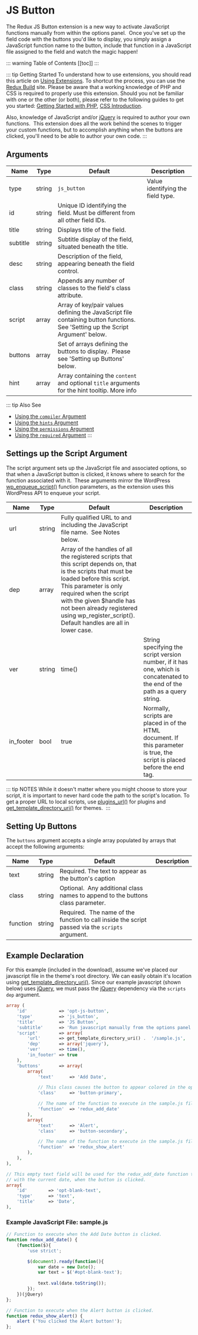 # JS Button <Badge text="field" type="warn"/>

The Redux JS Button extension is a new way to activate JavaScript functions manually from within the options panel.  Once 
you've set up the field code with the buttons you'd like to display, you simply assign a JavaScript function name to the 
button, include that function in a JavaScript file assigned to the field and watch the magic happen!

::: warning Table of Contents
[[toc]]
:::

::: tip Getting Started
To understand how to use extensions, you should read this article on [Using Extensions](../guides/basics/using-extensions.md).
 To shortcut the process, you can use the [Redux Build](http://build.redux.io/) site. Please be aware that a working 
 knowledge of PHP and CSS is required to properly use this extension. Should you not be familiar with one or the other 
 (or both), please refer to the following guides to get you started: 
 [Getting Started with PHP](http://www.php.net/manual/en/tutorial.php), 
 [CSS Introduction](http://www.w3schools.com/css/css_intro.asp).
 
 Also, knowledge of JavaScript and/or [jQuery](https://jquery.com/) is required to author your own functions.  This 
 extension does all the work behind the scenes to trigger your custom functions, but to accomplish anything when the 
 buttons are clicked, you'll need to be able to author your own code.
:::


## Arguments
|Name|Type|Default|Description|
|--- |--- |--- |--- |
|type|string|`js_button`|Value identifying the field type.|
|id|string|Unique ID identifying the field. Must be different from all other field IDs.|
|title|string|Displays title of the field.|
|subtitle|string|Subtitle display of the field, situated beneath the title.|
|desc|string|Description of the field, appearing beneath the field control.|
|class|string|Appends any number of classes to the field's class attribute.|
|script|array|Array of key/pair values defining the JavaScript file containing button functions.  See 'Setting up the Script Argument' below.|
|buttons|array|Set of arrays defining the buttons to display.  Please see 'Setting up Buttons' below.|
|hint|array|Array containing the `content` and optional `title` arguments for the hint tooltip. More info|

::: tip Also See
- [Using the `compiler` Argument](../configuration/arguments/compiler.md)
- [Using the `hints` Argument](../configuration/arguments/hints.md)
- [Using the `permissions` Argument](../configuration/arguments/permissions.md)
- [Using the `required` Argument](../configuration/arguments/required.md)
:::

## Settings up the Script Argument
The script argument sets up the JavaScript file and associated options, so that when a JavaScript button is clicked, it 
knows where to search for the function associated with it.  These arguments mirror the WordPress [wp_enqueue_script()](http://codex.wordpress.org/Function_Reference/wp_enqueue_script) 
function parameters, as the extension uses this WordPress API to enqueue your script.

|Name|Type|Default|Description|
|--- |--- |--- |--- |
|url|string|Fully qualified URL to and including the JavaScript file name.  See Notes below.|
|dep|array|Array of the handles of all the registered scripts that this script depends on, that is the scripts that must be loaded before this script. This parameter is only required when the script with the given $handle has not been already registered using wp_register_script(). Default handles are all in lower case.|
|ver|string|time()|String specifying the script version number, if it has one, which is concatenated to the end of the path as a query string.|
|in_footer|bool|true|Normally, scripts are placed in  of the HTML document. If this parameter is true, the script is placed before the  end tag.|

::: tip NOTES
While it doesn't matter where you might choose to store your script, it is important to never hard code the path to the 
script's location. To get a proper URL to local scripts, use [plugins_url()](http://codex.wordpress.org/Function_Reference/plugins_url) 
for plugins and [get_template_directory_uri()](http://codex.wordpress.org/Function_Reference/get_template_directory_uri) 
for themes. 
:::

## Setting Up Buttons
The `buttons` argument accepts a single array populated by arrays that accept the following arguments:

|Name|Type|Default|Description|
|--- |--- |--- |--- |
|text|string|Required. The text to appear as the button's caption|
|class|string|Optional.  Any additional class names to append to the buttons class parameter.|
|function|string|Required.  The name of the function to call inside the script passed via the `scripts` argument.|


## Example Declaration
For this example (included in the download), assume we've placed our javascript file in the theme's root directory. We 
can easily obtain it's location using [get_template_directory_uri()](https://developer.wordpress.org/reference/functions/get_template_directory_uri/). 
Since our example javascript (shown below) uses [jQuery](https://jquery.com/), we must pass the [jQuery](https://jquery.com/) 
dependency via the `scripts` `dep` argument.

```php
array (
    'id'            => 'opt-js-button',
    'type'          => 'js_button',
    'title'         => 'JS Button',
    'subtitle'      => 'Run javascript manually from the options panel.',
    'script'        => array(
        'url'       => get_template_directory_uri() .  '/sample.js',
        'dep'       => array('jquery'),
        'ver'       => time(),
        'in_footer' => true
    ),
    'buttons'       => array(
        array(
            'text'      => 'Add Date',

            // This class causes the button to appear colored in the options panel
            'class'     => 'button-primary',

            // The name of the function to execute in the sample.js file
            'function'  => 'redux_add_date'
        ),
        array(
            'text'      => 'Alert',
            'class'     => 'button-secondary',

            // The name of the function to execute in the sample.js file
            'function'  => 'redux_show_alert'
        ),
    ),
),

// This empty text field will be used for the redux_add_date function to fill out 
// with the current date, when the button is clicked.
array(
    'id'        => 'opt-blank-text',
    'type'      => 'text',
    'title'     => 'Date',
),
```

### Example JavaScript File: sample.js

```javascript
// Function to execute when the Add Date button is clicked.
function redux_add_date() {
    (function($){
        'use strict';

        $(document).ready(function(){
            var date = new Date();
            var text = $('#opt-blank-text');
            
            text.val(date.toString());
        });    
    })(jQuery)    
};

// Function to execute when the Alert button is clicked.
function redux_show_alert() {
    alert ('You clicked the Alert button!');
};
```

